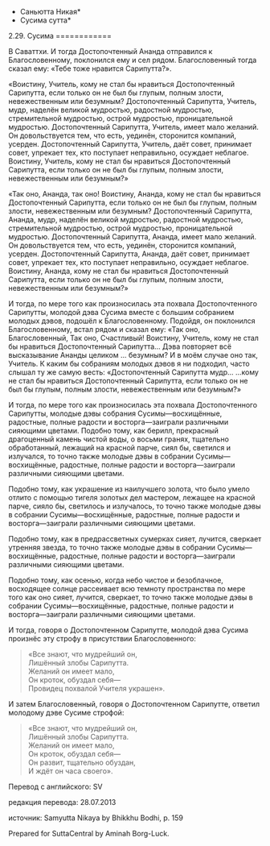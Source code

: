 * Саньютта Никая*
* Сусима сутта*

2\.29\. Сусима
\=\=\=\=\=\=\=\=\=\=\=\=

В Саваттхи\. И тогда Достопочтенный Ананда отправился к Благословенному, поклонился ему и сел рядом\. Благословенный тогда сказал ему: «Тебе тоже нравится Сарипутта?»\.

«Воистину, Учитель, кому не стал бы нравиться Достопочтенный Сарипутта, если только он не был бы глупым, полным злости, невежественным или безумным? Достопочтенный Сарипутта, Учитель, мудр, наделён великой мудростью, радостной мудростью, стремительной мудростью, острой мудростью, проницательной мудростью\. Достопочтенный Сарипутта, Учитель, имеет мало желаний\. Он довольствуется тем, что есть, уединён, сторонится компаний, усерден\. Достопочтенный Сарипутта, Учитель, даёт совет, принимает совет, упрекает тех, кто поступает неправильно, осуждает неблагое\. Воистину, Учитель, кому не стал бы нравиться Достопочтенный Сарипутта, если только он не был бы глупым, полным злости, невежественным или безумным?»

«Так оно, Ананда, так оно\! Воистину, Ананда, кому не стал бы нравиться Достопочтенный Сарипутта, если только он не был бы глупым, полным злости, невежественным или безумным? Достопочтенный Сарипутта, Ананда, мудр, наделён великой мудростью, радостной мудростью, стремительной мудростью, острой мудростью, проницательной мудростью\. Достопочтенный Сарипутта, Ананда, имеет мало желаний\. Он довольствуется тем, что есть, уединён, сторонится компаний, усерден\. Достопочтенный Сарипутта, Ананда, даёт совет, принимает совет, упрекает тех, кто поступает неправильно, осуждает неблагое\. Воистину, Ананда, кому не стал бы нравиться Достопочтенный Сарипутта, если только он не был бы глупым, полным злости, невежественным или безумным?»

И тогда, по мере того как произносилась эта похвала Достопочтенного Сарипутты, молодой дэва Сусима вместе с большим собранием молодых дэвов, подошёл к Благословенному\. Подойдя, он поклонился Благословенному, встал рядом и сказал ему: «Так оно, Благословенный, Так оно, Счастливый\! Воистину, Учитель, кому не стал бы нравиться Достопочтенный Сарипутта… Дэва повторяет всё высказывание Ананды целиком … безумным? И в моём случае оно так, Учитель\. К каким бы собраниям молодых дэвов я ни подходил, часто слышал ту же самую весть: «Достопочтенный Сарипутта мудр… …кому не стал бы нравиться Достопочтенный Сарипутта, если только он не был бы глупым, полным злости, невежественным или безумным?»

И тогда, по мере того как произносилась эта похвала Достопочтенного Сарипутты, молодые дэвы собрания Сусимы—восхищённые, радостные, полные радости и восторга—заиграли различными сияющими цветами\. Подобно тому, как берилл, прекрасный драгоценный камень чистой воды, о восьми гранях, тщательно обработанный, лежащий на красной парче, сиял бы, светился и излучался, то точно также молодые дэвы в собрании Сусимы—восхищённые, радостные, полные радости и восторга—заиграли различными сияющими цветами\.

Подобно тому, как украшение из наилучшего золота, что было умело отлито с помощью тигеля золотых дел мастером, лежащее на красной парче, сияло бы, светилось и излучалось, то точно также молодые дэвы в собрании Сусимы—восхищённые, радостные, полные радости и восторга—заиграли различными сияющими цветами\.

Подобно тому, как в предрассветных сумерках сияет, лучится, сверкает утренняя звезда, то точно также молодые дэвы в собрании Сусимы—восхищённые, радостные, полные радости и восторга—заиграли различными сияющими цветами\.

Подобно тому, как осенью, когда небо чистое и безоблачное, восходящее солнце рассеивает всю темноту пространства по мере того как оно сияет, лучится, сверкает, то точно также молодые дэвы в собрании Сусимы—восхищённые, радостные, полные радости и восторга—заиграли различными сияющими цветами\.

И тогда, говоря о Достопочтенном Сарипутте, молодой дэва Сусима произнёс эту строфу в присутствии Благословенного:

> «Все знают, что мудрейший он,  
> Лишённый злобы Сарипутта\.  
> Желаний он имеет мало,  
> Он кроток, обуздал себя—  
> Провидец похвалой Учителя украшен»\.

И затем Благословенный, говоря о Достопочтенном Сарипутте, ответил молодому дэве Сусиме строфой:

> «Все знают, что мудрейший он,  
> Лишённый злобы Сарипутта\.  
> Желаний он имеет мало,  
> Он кроток, обуздал себя—  
> Он развит, тщательно обуздан,  
> И ждёт он часа своего»\.

Перевод с английского: SV

редакция перевода: 28\.07\.2013

источник: Samyutta Nikaya by Bhikkhu Bodhi, p\. 159

Prepared for SuttaCentral by Aminah Borg\-Luck\.